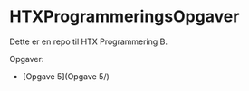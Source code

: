 # HTXProgrammeringsOpgaver

Dette er en repo til HTX Programmering B.

Opgaver:

- [Opgave 5](Opgave 5/)
